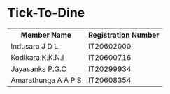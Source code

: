 # Tick-To-Dine

<html>
  <head>
    <body>
      <table>
        <tr>
        <th> Member Name </th>
        <th> Registration Number </th>
        </tr>
        <tr>
          <td> Indusara J D L </td>
          <td> IT20602000 </td>
        </tr>
        <tr>
          <td> Kodikara K.K.N.I  </td>
          <td> IT20600716 </td>
        </tr>
        <tr>
          <td> Jayasanka P.G.C </td>
          <td> IT20299934 </td>
        </tr>
        <tr>
          <td> Amarathunga A A P S  </td>
          <td> IT20608354 </td>
        </tr>
  </head>
</html>
